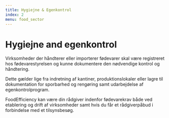 ```yaml
---
title: Hygiejne & Egenkontrol
index: 2
menu: food_sector
---
```

# Hygiejne and egenkontrol	
Virksomheder der håndterer eller importerer fødevarer skal være registreret hos fødevarestyrelsen og kunne dokumentere den nødvendige kontrol og håndtering. 

Dette gælder lige fra indretning af kantiner, produktionslokaler eller lagre til dokumentation for sporbarhed og rengøring samt udarbejdelse af egenkontrolprogram. 

FoodEfficiency kan være din rådgiver indenfor fødevarekrav både ved etablering og drift af virksomheder samt hvis du får et rådgiverpåbud i forbindelse med et tilsynsbesøg. 
	
